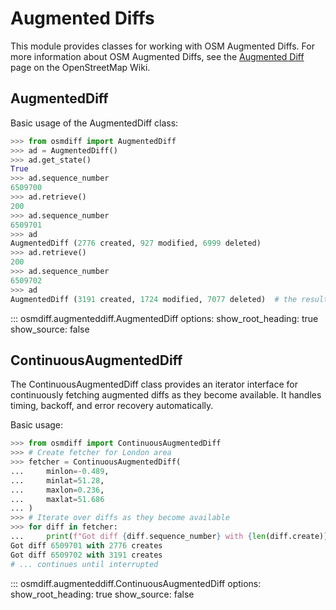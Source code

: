 # Augmented Diffs

This module provides classes for working with OSM Augmented Diffs. For more information about OSM Augmented Diffs, see the [Augmented Diff](https://wiki.openstreetmap.org/wiki/Overpass_API/Augmented_Diffs) page on the OpenStreetMap Wiki.

## AugmentedDiff

Basic usage of the AugmentedDiff class:

```python
>>> from osmdiff import AugmentedDiff
>>> ad = AugmentedDiff()
>>> ad.get_state()
True
>>> ad.sequence_number
6509700
>>> ad.retrieve()
200
>>> ad.sequence_number
6509701
>>> ad
AugmentedDiff (2776 created, 927 modified, 6999 deleted)
>>> ad.retrieve()
200
>>> ad.sequence_number
6509702
>>> ad
AugmentedDiff (3191 created, 1724 modified, 7077 deleted)  # the results of the two calls to retrieve() are merged
```

::: osmdiff.augmenteddiff.AugmentedDiff
    options:
      show_root_heading: true
      show_source: false

## ContinuousAugmentedDiff

The ContinuousAugmentedDiff class provides an iterator interface for continuously fetching augmented diffs as they become available. It handles timing, backoff, and error recovery automatically.

Basic usage:

```python
>>> from osmdiff import ContinuousAugmentedDiff
>>> # Create fetcher for London area
>>> fetcher = ContinuousAugmentedDiff(
...     minlon=-0.489,
...     minlat=51.28,
...     maxlon=0.236,
...     maxlat=51.686
... )
>>> # Iterate over diffs as they become available
>>> for diff in fetcher:
...     print(f"Got diff {diff.sequence_number} with {len(diff.create)} creates")
Got diff 6509701 with 2776 creates
Got diff 6509702 with 3191 creates
# ... continues until interrupted
```

::: osmdiff.augmenteddiff.ContinuousAugmentedDiff
    options:
      show_root_heading: true
      show_source: false
